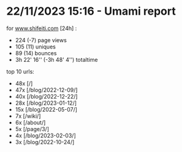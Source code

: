 # 22/11/2023 15:16 - Umami report
for www.shifeiti.com [24h] :

 - 224 (-7) page views
 - 105 (11) uniques
 - 89 (14) bounces
 - 3h 22' 16'' (-3h 48' 4'') totaltime


top 10 urls:
 - 48x [/]
 - 47x [/blog/2022-12-09/]
 - 40x [/blog/2022-12-22/]
 - 28x [/blog/2023-01-12/]
 - 15x [/blog/2022-05-07/]
 - 7x [/wiki/]
 - 6x [/about/]
 - 5x [/page/3/]
 - 4x [/blog/2023-02-03/]
 - 3x [/blog/2022-10-24/]


